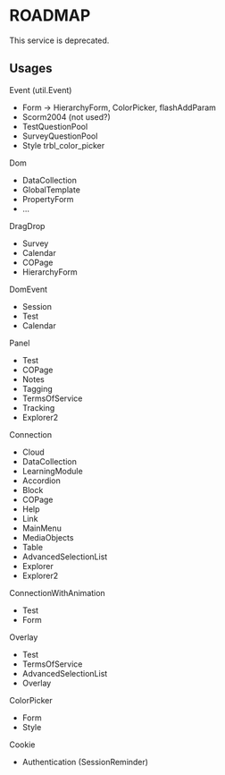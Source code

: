# ROADMAP

This service is deprecated.

## Usages

Event (util.Event)
- Form -> HierarchyForm, ColorPicker, flashAddParam
- Scorm2004 (not used?)
- TestQuestionPool
- SurveyQuestionPool
- Style trbl_color_picker

Dom
- DataCollection
- GlobalTemplate
- PropertyForm
- ...


DragDrop
- Survey
- Calendar
- COPage
- HierarchyForm

DomEvent
- Session
- Test
- Calendar

Panel
- Test
- COPage
- Notes
- Tagging
- TermsOfService
- Tracking
- Explorer2

Connection
- Cloud
- DataCollection
- LearningModule
- Accordion
- Block
- COPage
- Help
- Link
- MainMenu
- MediaObjects
- Table
- AdvancedSelectionList
- Explorer
- Explorer2

ConnectionWithAnimation
- Test
- Form

Overlay
- Test
- TermsOfService
- AdvancedSelectionList
- Overlay

ColorPicker
- Form
- Style

Cookie
- Authentication (SessionReminder)